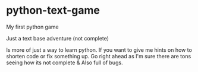 # python-text-game
My first python game

 Just a text base adventure
 (not complete)
 
 Is more of just a way to learn python. If you want to give me 
 hints on how to shorten code or fix something up. Go right
 ahead as I'm sure there are tons seeing how its not complete &
 Also full of bugs.
